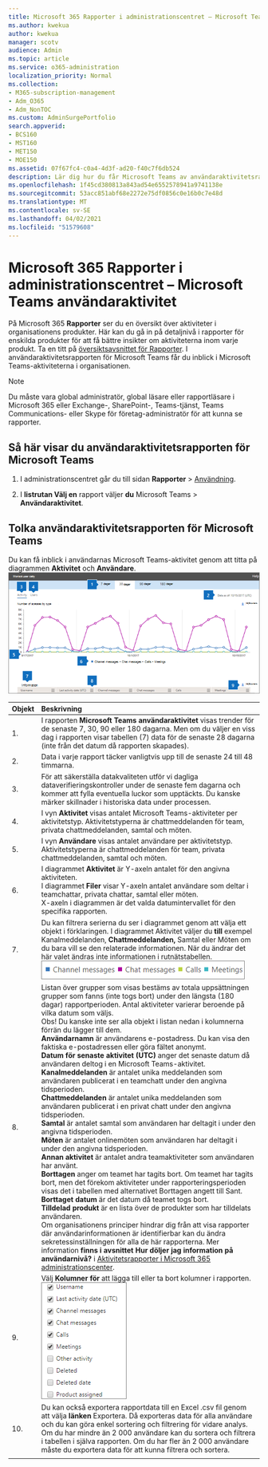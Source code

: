 ```yaml
---
title: Microsoft 365 Rapporter i administrationscentret – Microsoft Teams användaraktivitet
ms.author: kwekua
author: kwekua
manager: scotv
audience: Admin
ms.topic: article
ms.service: o365-administration
localization_priority: Normal
ms.collection:
- M365-subscription-management
- Adm_O365
- Adm_NonTOC
ms.custom: AdminSurgePortfolio
search.appverid:
- BCS160
- MST160
- MET150
- MOE150
ms.assetid: 07f67fc4-c0a4-4d3f-ad20-f40c7f6db524
description: Lär dig hur du får Microsoft Teams av användaraktivitetsrapporten och får inblick i Teams aktivitet i organisationen.
ms.openlocfilehash: 1f45cd380813a843ad54e6552578941a9741138e
ms.sourcegitcommit: 53acc851abf68e2272e75df0856c0e16b0c7e48d
ms.translationtype: MT
ms.contentlocale: sv-SE
ms.lasthandoff: 04/02/2021
ms.locfileid: "51579608"
---
```

# <a name="microsoft-365-reports-in-the-admin-center---microsoft-teams-user-activity"></a>Microsoft 365 Rapporter i administrationscentret – Microsoft Teams användaraktivitet

På Microsoft 365 **Rapporter** ser du en översikt över aktiviteter i organisationens produkter. Här kan du gå in på detaljnivå i rapporter för enskilda produkter för att få bättre insikter om aktiviteterna inom varje produkt. Ta en titt på [översiktsavsnittet för Rapporter](activity-reports.md). I användaraktivitetsrapporten för Microsoft Teams får du inblick i Microsoft Teams-aktiviteterna i organisationen.
  
> [!NOTE]
> Du måste vara global administratör, global läsare eller rapportläsare i Microsoft 365 eller Exchange-, SharePoint-, Teams-tjänst, Teams Communications- eller Skype för företag-administratör för att kunna se rapporter.  
 
## <a name="how-to-get-to-the-microsoft-teams-user-activity-report"></a>Så här visar du användaraktivitetsrapporten för Microsoft Teams

1. I administrationscentret går du till sidan **Rapporter** \> <a href="https://go.microsoft.com/fwlink/p/?linkid=2074756" target="_blank">Användning</a>.

    
2. I **listrutan Välj en** rapport väljer **du** Microsoft Teams \> **Användaraktivitet**.
  
## <a name="interpret-the-microsoft-teams-user-activity-report"></a>Tolka användaraktivitetsrapporten för Microsoft Teams

Du kan få inblick i användarnas Microsoft Teams-aktivitet genom att titta på diagrammen **Aktivitet** och **Användare**.<br/>![Microsoft 365 – Microsoft Teams användaraktivitet.](../../media/40359f81-25f7-416d-bb1e-37289133ef6b.png)
  
|Objekt|Beskrivning|
|:-----|:-----|
|1.  <br/> |I rapporten **Microsoft Teams användaraktivitet** visas trender för de senaste 7, 30, 90 eller 180 dagarna. Men om du väljer en viss dag i rapporten visar tabellen (7) data för de senaste 28 dagarna (inte från det datum då rapporten skapades).  <br/> |
|2.  <br/> |Data i varje rapport täcker vanligtvis upp till de senaste 24 till 48 timmarna.  <br/> |
|3.  <br/> |För att säkerställa datakvaliteten utför vi dagliga dataverifieringskontroller under de senaste fem dagarna och kommer att fylla eventuella luckor som upptäckts. Du kanske märker skillnader i historiska data under processen.  <br/> |
|4.  <br/> |I vyn **Aktivitet** visas antalet Microsoft Teams-aktiviteter per aktivitetstyp. Aktivitetstyperna är chattmeddelanden för team, privata chattmeddelanden, samtal och möten.  <br/> |
|5.  <br/> |I vyn **Användare** visas antalet användare per aktivitetstyp. Aktivitetstyperna är chattmeddelanden för team, privata chattmeddelanden, samtal och möten.  <br/> |
|6.  <br/> | I diagrammet **Aktivitet** är Y-axeln antalet för den angivna aktiviteten.  <br/>  I diagrammet **Filer** visar Y-axeln antalet användare som deltar i teamchattar, privata chattar, samtal eller möten.  <br/>  X-axeln i diagrammen är det valda datumintervallet för den specifika rapporten.  <br/> |
|7.  <br/> |Du kan filtrera serierna du ser i diagrammet genom att välja ett objekt i förklaringen. I diagrammet Aktivitet väljer du **till** exempel Kanalmeddelanden,  **Chattmeddelanden,** Samtal eller Möten om du bara vill se den relaterade informationen.   När du ändrar det här valet ändras inte informationen i rutnätstabellen.  <br/> ![Filtrera Microsoft Teams aktivitetsscheman](../../media/c819c4ea-6e9a-4411-a0dd-9f800d64ce38.png)|
|8.  <br/> | Listan över grupper som visas bestäms av totala uppsättningen grupper som fanns (inte togs bort) under den längsta (180 dagar) rapportperioden. Antal aktiviteter varierar beroende på vilka datum som väljs.  <br/> Obs! Du kanske inte ser alla objekt i listan nedan i kolumnerna förrän du lägger till dem.<br/>**Användarnamn** är användarens e-postadress. Du kan visa den faktiska e-postadressen eller göra fältet anonymt.  <br/> **Datum för senaste aktivitet (UTC)** anger det senaste datum då användaren deltog i en Microsoft Teams-aktivitet.  <br/> **Kanalmeddelanden** är antalet unika meddelanden som användaren publicerat i en teamchatt under den angivna tidsperioden.  <br/> **Chattmeddelanden** är antalet unika meddelanden som användaren publicerat i en privat chatt under den angivna tidsperioden.  <br/> **Samtal** är antalet samtal som användaren har deltagit i under den angivna tidsperioden.  <br/> **Möten** är antalet onlinemöten som användaren har deltagit i under den angivna tidsperioden.  <br/> **Annan aktivitet** är antalet andra teamaktiviteter som användaren har använt.  <br/> **Borttagen** anger om teamet har tagits bort. Om teamet har tagits bort, men det förekom aktiviteter under rapporteringsperioden visas det i tabellen med alternativet Borttagen angett till Sant.  <br/> **Borttaget datum** är det datum då teamet togs bort.  <br/> **Tilldelad produkt** är en lista över de produkter som har tilldelats användaren.  <br/>  Om organisationens principer hindrar dig från att visa rapporter där användarinformationen är identifierbar kan du ändra sekretessinställningen för alla de här rapporterna. Mer information **finns i avsnittet Hur döljer jag information på användarnivå?** i [Aktivitetsrapporter i Microsoft 365 administrationscenter](activity-reports.md).  <br/> |
|9.  <br/> |Välj **Kolumner för** att lägga till eller ta bort kolumner i rapporten.  <br/> ![Teams user activity report - choose columns](../../media/eb5fbcee-e371-4d36-a0c6-fa54732311ec.png)|
|10.  <br/> |Du kan också exportera rapportdata till en Excel .csv fil genom att välja **länken** Exportera. Då exporteras data för alla användare och du kan göra enkel sortering och filtrering för vidare analys. Om du har mindre än 2 000 användare kan du sortera och filtrera i tabellen i själva rapporten. Om du har fler än 2 000 användare måste du exportera data för att kunna filtrera och sortera.  <br/> |
|||
   

